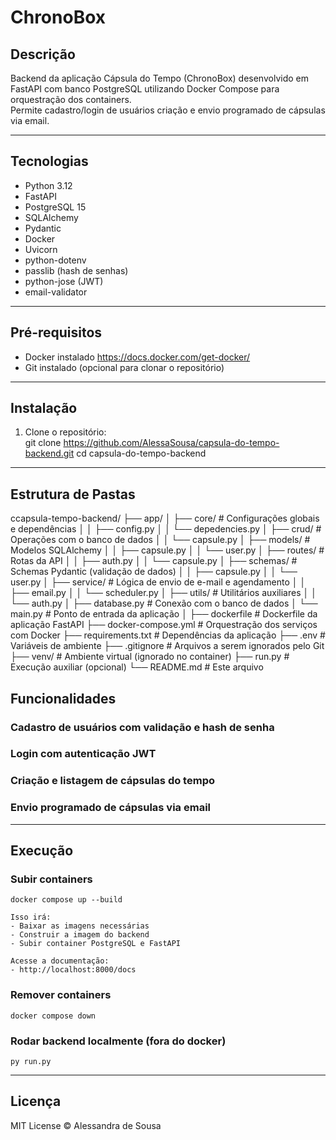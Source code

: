 # ChronoBox

## Descrição

Backend da aplicação Cápsula do Tempo (ChronoBox) desenvolvido em FastAPI com banco PostgreSQL utilizando Docker Compose para orquestração dos containers.  
Permite cadastro/login de usuários criação e envio programado de cápsulas via email.

---

## Tecnologias

- Python 3.12  
- FastAPI  
- PostgreSQL 15  
- SQLAlchemy  
- Pydantic  
- Docker 
- Uvicorn  
- python-dotenv  
- passlib (hash de senhas)  
- python-jose (JWT)  
- email-validator  

---

## Pré-requisitos

- Docker instalado https://docs.docker.com/get-docker/ 
- Git instalado (opcional para clonar o repositório)

---

## Instalação

1. Clone o repositório:  
    git clone https://github.com/AlessaSousa/capsula-do-tempo-backend.git
    cd capsula-do-tempo-backend

---

## Estrutura de Pastas
ccapsula-tempo-backend/
├── app/
│   ├── core/                 # Configurações globais e dependências
│   │   ├── config.py
│   │   └── depedencies.py
│   ├── crud/                 # Operações com o banco de dados
│   │   └── capsule.py
│   ├── models/               # Modelos SQLAlchemy
│   │   ├── capsule.py
│   │   └── user.py
│   ├── routes/               # Rotas da API
│   │   ├── auth.py
│   │   └── capsule.py
│   ├── schemas/              # Schemas Pydantic (validação de dados)
│   │   ├── capsule.py
│   │   └── user.py
│   ├── service/              # Lógica de envio de e-mail e agendamento
│   │   ├── email.py
│   │   └── scheduler.py
│   ├── utils/                # Utilitários auxiliares
│   │   └── auth.py
│   ├── database.py           # Conexão com o banco de dados
│   └── main.py               # Ponto de entrada da aplicação
│
├── dockerfile                # Dockerfile da aplicação FastAPI
├── docker-compose.yml        # Orquestração dos serviços com Docker
├── requirements.txt          # Dependências da aplicação
├── .env                      # Variáveis de ambiente
├── .gitignore                # Arquivos a serem ignorados pelo Git
├── venv/                     # Ambiente virtual (ignorado no container)
├── run.py                    # Execução auxiliar (opcional)
└── README.md                 # Este arquivo

## Funcionalidades
### Cadastro de usuários com validação e hash de senha
### Login com autenticação JWT
### Criação e listagem de cápsulas do tempo
### Envio programado de cápsulas via email 

---

## Execução
### Subir containers
    docker compose up --build

    Isso irá:
    - Baixar as imagens necessárias
    - Construir a imagem do backend
    - Subir container PostgreSQL e FastAPI

    Acesse a documentação: 
    - http://localhost:8000/docs
### Remover containers
    docker compose down
### Rodar backend localmente (fora do docker)
    py run.py

---

## Licença
MIT License © Alessandra de Sousa